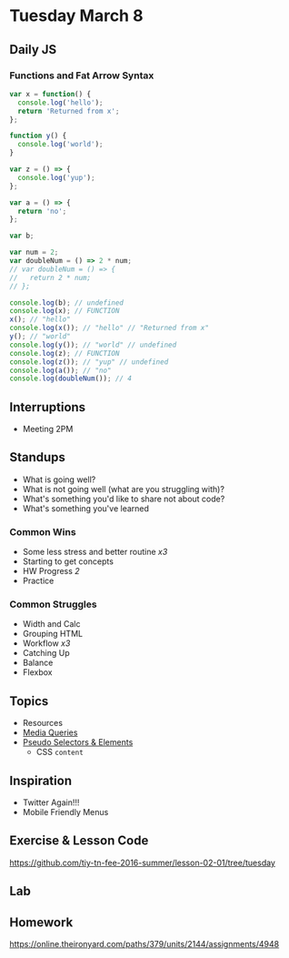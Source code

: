 # Tuesday March 8

## Daily JS

### Functions and Fat Arrow Syntax

```js
var x = function() {
  console.log('hello');
  return 'Returned from x';
};

function y() {
  console.log('world');
}

var z = () => {
  console.log('yup');
};

var a = () => {
  return 'no';
};

var b;

var num = 2;
var doubleNum = () => 2 * num;
// var doubleNum = () => {
//   return 2 * num;
// };

console.log(b); // undefined
console.log(x); // FUNCTION
x(); // "hello"
console.log(x()); // "hello" // "Returned from x"
y(); // "world"
console.log(y()); // "world" // undefined
console.log(z); // FUNCTION
console.log(z()); // "yup" // undefined
console.log(a()); // "no"
console.log(doubleNum()); // 4
```

## Interruptions

* Meeting 2PM

## Standups

* What is going well?
* What is not going well (what are you struggling with)?
* What's something you'd like to share not about code?
* What's something you've learned

### Common Wins

* Some less stress and better routine *x3*
* Starting to get concepts
* HW Progress *2*
* Practice

### Common Struggles

* Width and Calc
* Grouping HTML
* Workflow *x3*
* Catching Up
* Balance
* Flexbox

## Topics

* Resources
* [Media Queries](https://online.theironyard.com/paths/379/units/2230/lessons/8599)
* [Pseudo Selectors & Elements](https://online.theironyard.com/paths/379/units/2230/lessons/8600)
  - CSS `content`

## Inspiration

* Twitter Again!!!
* Mobile Friendly Menus

## Exercise & Lesson Code

https://github.com/tiy-tn-fee-2016-summer/lesson-02-01/tree/tuesday

## Lab

## Homework

https://online.theironyard.com/paths/379/units/2144/assignments/4948
